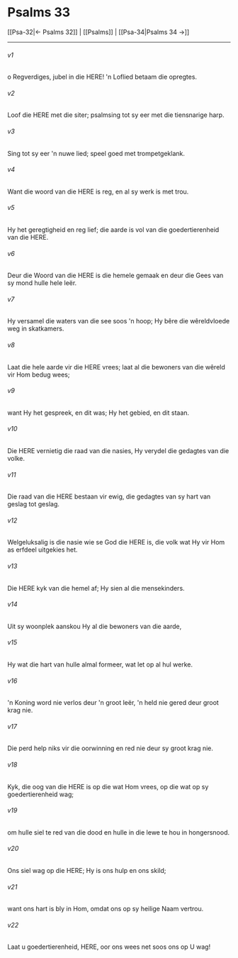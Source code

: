 # Psalms 33

[[Psa-32|← Psalms 32]] | [[Psalms]] | [[Psa-34|Psalms 34 →]]
***

###### v1
o Regverdiges, jubel in die HERE! 'n Loflied betaam die opregtes. 
###### v2
Loof die HERE met die siter; psalmsing tot sy eer met die tiensnarige harp. 
###### v3
Sing tot sy eer 'n nuwe lied; speel goed met trompetgeklank. 
###### v4
Want die woord van die HERE is reg, en al sy werk is met trou. 
###### v5
Hy het geregtigheid en reg lief; die aarde is vol van die goedertierenheid van die HERE. 
###### v6
Deur die Woord van die HERE is die hemele gemaak en deur die Gees van sy mond hulle hele leër. 
###### v7
Hy versamel die waters van die see soos 'n hoop; Hy bêre die wêreldvloede weg in skatkamers. 
###### v8
Laat die hele aarde vir die HERE vrees; laat al die bewoners van die wêreld vir Hom bedug wees; 
###### v9
want Hy het gespreek, en dit was; Hy het gebied, en dit staan. 
###### v10
Die HERE vernietig die raad van die nasies, Hy verydel die gedagtes van die volke. 
###### v11
Die raad van die HERE bestaan vir ewig, die gedagtes van sy hart van geslag tot geslag. 
###### v12
Welgeluksalig is die nasie wie se God die HERE is, die volk wat Hy vir Hom as erfdeel uitgekies het. 
###### v13
Die HERE kyk van die hemel af; Hy sien al die mensekinders. 
###### v14
Uit sy woonplek aanskou Hy al die bewoners van die aarde, 
###### v15
Hy wat die hart van hulle almal formeer, wat let op al hul werke. 
###### v16
'n Koning word nie verlos deur 'n groot leër, 'n held nie gered deur groot krag nie. 
###### v17
Die perd help niks vir die oorwinning en red nie deur sy groot krag nie. 
###### v18
Kyk, die oog van die HERE is op die wat Hom vrees, op die wat op sy goedertierenheid wag; 
###### v19
om hulle siel te red van die dood en hulle in die lewe te hou in hongersnood. 
###### v20
Ons siel wag op die HERE; Hy is ons hulp en ons skild; 
###### v21
want ons hart is bly in Hom, omdat ons op sy heilige Naam vertrou. 
###### v22
Laat u goedertierenheid, HERE, oor ons wees net soos ons op U wag! 
